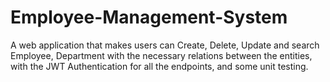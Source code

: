 # Employee-Management-System
A web application that makes users can Create, Delete, Update and search Employee, Department with the necessary relations between the entities, with the JWT Authentication for all the endpoints, and some unit testing.
